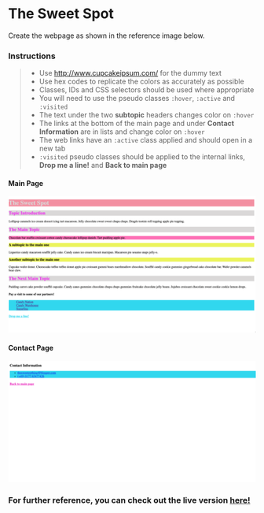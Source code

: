 # The Sweet Spot

Create the webpage as shown in the reference image below.

### Instructions

> - Use http://www.cupcakeipsum.com/ for the dummy text
> - Use hex codes to replicate the colors as accurately as possible
> - Classes, IDs and CSS selectors should be used where appropriate
> - You will need to use the pseudo classes `:hover`, `:active` and `:visited`
> - The text under the two **subtopic** headers changes color on `:hover`
> - The links at the bottom of the main page and under **Contact Information** are in lists and change color on `:hover`
> - The web links have an `:active` class applied and should open in a new tab
> - `:visited` pseudo classes should be applied to the internal links, **Drop me a line!** and **Back to main page**

#### Main Page

![main page](images/main.png)

#### Contact Page

![contact page](images/contact.png)

### For further reference, you can check out the live version [here!](https://digitalcareerinstitute.github.io/UIB-content-the-sweet-spot/index.html)